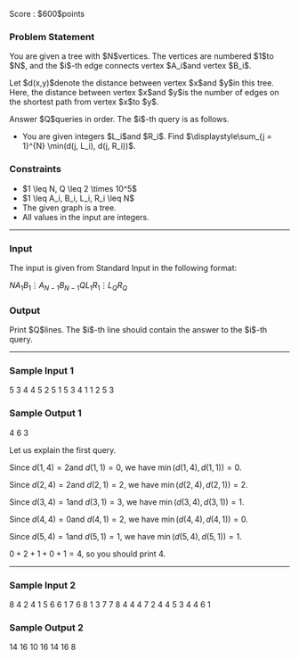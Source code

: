 
<div>

<span>

<span>

<p>
Score : $600$points
</p>

<div>

<section>

### **Problem Statement**

<p>
You are given a tree with $N$vertices. The vertices are numbered $1$to $N$, and the $i$-th edge connects vertex $A_i$and vertex $B_i$.
</p>

<p>
Let $d(x,y)$denote the distance between vertex $x$and $y$in this tree. Here, the distance between vertex $x$and $y$is the number of edges on the shortest path from vertex $x$to $y$.
</p>

<p>
Answer $Q$queries in order. The $i$-th query is as follows.
</p>

<ul>

<li>
You are given integers $L_i$and $R_i$. Find $\displaystyle\sum_{j = 1}^{N} \min(d(j, L_i), d(j, R_i))$.
</li>

</ul>

</section>

</div>

<div>

<section>

### **Constraints**

<ul>

<li>
$1 \leq N, Q \leq 2 \times 10^5$
</li>

<li>
$1 \leq A_i, B_i, L_i, R_i \leq N$
</li>

<li>
The given graph is a tree.
</li>

<li>
All values in the input are integers.
</li>

</ul>

</section>

</div>

---

<div>

<div>

<section>

### **Input**

<p>
The input is given from Standard Input in the following format:
</p>

<div>

$N$$A_1$$B_1$$\vdots$$A_{N-1}$$B_{N-1}$$Q$$L_1$$R_1$$\vdots$$L_Q$$R_Q$
</div>

</section>

</div>

<div>

<section>

### **Output**

<p>
Print $Q$lines. The $i$-th line should contain the answer to the $i$-th query.
</p>

</section>

</div>

</div>

---

<div>

<section>

### **Sample Input 1**

<div>

5
3 4
4 5
2 5
1 5
3
4 1
1 2
5 3

</div>

</section>

</div>

<div>

<section>

### **Sample Output 1**

<div>

4
6
3

</div>

<p>
Let us explain the first query.

Since $d(1, 4) = 2$and $d(1, 1) = 0$, we have $\min(d(1, 4), d(1, 1)) = 0$.

Since $d(2, 4) = 2$and $d(2, 1) = 2$, we have $\min(d(2, 4), d(2, 1)) = 2$.

Since $d(3, 4) = 1$and $d(3, 1) = 3$, we have $\min(d(3, 4), d(3, 1)) = 1$.

Since $d(4, 4) = 0$and $d(4, 1) = 2$, we have $\min(d(4, 4), d(4, 1)) = 0$.

Since $d(5, 4) = 1$and $d(5, 1) = 1$, we have $\min(d(5, 4), d(5, 1)) = 1$. 

$0 + 2 + 1 + 0 + 1 = 4$, so you should print $4$.
</p>

</section>

</div>

---

<div>

<section>

### **Sample Input 2**

<div>

8
4 2
4 1
5 6
6 1
7 6
8 1
3 7
7
8 4
4 4
7 2
4 4
5 3
4 4
6 1

</div>

</section>

</div>

<div>

<section>

### **Sample Output 2**

<div>

14
16
10
16
14
16
8

</div>

</section>

</div>

</span>

</span>

</div>
